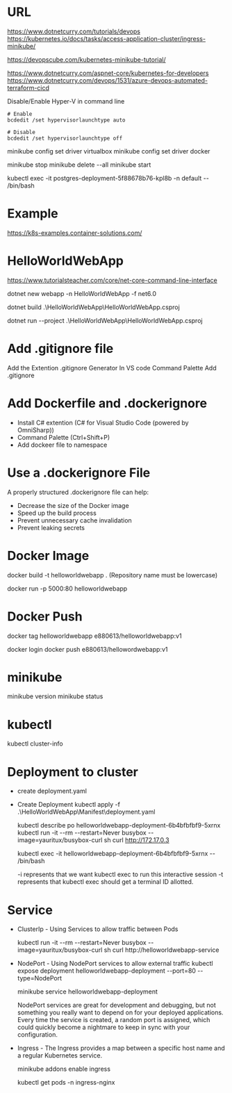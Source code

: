# URL
https://www.dotnetcurry.com/tutorials/devops
https://kubernetes.io/docs/tasks/access-application-cluster/ingress-minikube/

https://devopscube.com/kubernetes-minikube-tutorial/

https://www.dotnetcurry.com/aspnet-core/kubernetes-for-developers
https://www.dotnetcurry.com/devops/1531/azure-devops-automated-terraform-cicd



Disable/Enable Hyper-V in command line

    # Enable
    bcdedit /set hypervisorlaunchtype auto

    # Disable
    bcdedit /set hypervisorlaunchtype off


minikube config set driver virtualbox
minikube config set driver docker

minikube stop
minikube delete --all
minikube start

kubectl exec -it postgres-deployment-5f88678b76-kpl8b -n default -- /bin/bash


# Example
https://k8s-examples.container-solutions.com/


# HelloWorldWebApp

  https://www.tutorialsteacher.com/core/net-core-command-line-interface

  dotnet new webapp  -n HelloWorldWebApp -f net6.0

  dotnet build .\HelloWorldWebApp\HelloWorldWebApp.csproj

  dotnet run --project .\HelloWorldWebApp\HelloWorldWebApp.csproj

# Add .gitignore file 
  Add the Extention .gitignore Generator
  In VS code Command Palette Add .gitignore
  
# Add Dockerfile and .dockerignore
  
  - Install C# extention (C# for Visual Studio Code (powered by OmniSharp))
  - Command Palette (Ctrl+Shift+P)
  - Add dockeer file to namespace


# Use a .dockerignore File

  A properly structured .dockerignore file can help:

  - Decrease the size of the Docker image
  - Speed up the build process
  - Prevent unnecessary cache invalidation
  - Prevent leaking secrets


# Docker Image
  
  docker build -t helloworldwebapp .    (Repository name must be lowercase) 

  docker run -p 5000:80  helloworldwebapp
  
# Docker Push

  docker tag helloworldwebapp  e880613/helloworldwebapp:v1 

  docker login
  docker push e880613/hellowordwebapp:v1

# minikube
  minikube version 
  minikube status

# kubectl 
  kubectl cluster-info


# Deployment to cluster
  - create deployment.yaml
  - Create Deployment 
    kubectl apply -f .\HelloWorldWebApp\Manifest\deployment.yaml


    kubectl describe po helloworldwebapp-deployment-6b4bfbfbf9-5xrnx
    kubectl run -it --rm --restart=Never busybox --image=yauritux/busybox-curl sh
    curl http://172.17.0.3


    kubectl exec -it helloworldwebapp-deployment-6b4bfbfbf9-5xrnx -- /bin/bash

    -i  represents that we want kubectl exec to run this interactive session
    -t  represents that kubectl exec should get a terminal ID allotted.

# Service 

  - ClusterIp - Using Services to allow traffic between Pods

    kubectl run -it --rm --restart=Never busybox --image=yauritux/busybox-curl sh
    curl http://helloworldwebapp-service

  - NodePort - Using NodePort services to allow external traffic
    kubectl expose deployment helloworldwebapp-deployment --port=80 --type=NodePort

    minikube service helloworldwebapp-deployment

    NodePort services are great for development and debugging, but not something you really want to depend on for your deployed applications. Every time the service is created, a random port is assigned, which could quickly become a nightmare to keep in sync with your configuration.

  - Ingress - The Ingress provides a map between a specific host name and a regular Kubernetes service.

    minikube addons enable ingress

    kubectl get pods -n ingress-nginx

